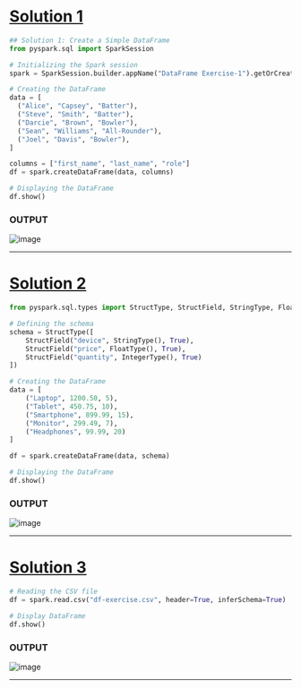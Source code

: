 # [Solution 1]()
```python
## Solution 1: Create a Simple DataFrame
from pyspark.sql import SparkSession

# Initializing the Spark session
spark = SparkSession.builder.appName("DataFrame Exercise-1").getOrCreate()

# Creating the DataFrame
data = [
  ("Alice", "Capsey", "Batter"),
  ("Steve", "Smith", "Batter"),
  ("Darcie", "Brown", "Bowler"),
  ("Sean", "Williams", "All-Rounder"),
  ("Joel", "Davis", "Bowler"),
]

columns = ["first_name", "last_name", "role"]
df = spark.createDataFrame(data, columns)

# Displaying the DataFrame
df.show()
```

### OUTPUT
![image](https://github.com/user-attachments/assets/fe32fea5-11fc-41e8-8e55-bf8347908079)

---

# [Solution 2]()
```python
from pyspark.sql.types import StructType, StructField, StringType, FloatType, IntegerType

# Defining the schema
schema = StructType([
    StructField("device", StringType(), True),
    StructField("price", FloatType(), True),
    StructField("quantity", IntegerType(), True)
])

# Creating the DataFrame
data = [
    ("Laptop", 1200.50, 5),
    ("Tablet", 450.75, 10),
    ("Smartphone", 899.99, 15),
    ("Monitor", 299.49, 7),
    ("Headphones", 99.99, 20)
]

df = spark.createDataFrame(data, schema)

# Displaying the DataFrame
df.show()
```

### OUTPUT
![image](https://github.com/user-attachments/assets/a9934ade-90a8-40a1-a30e-d3ee9b608377)

---

# [Solution 3]()
```python
# Reading the CSV file
df = spark.read.csv("df-exercise.csv", header=True, inferSchema=True)

# Display DataFrame
df.show()

```
### OUTPUT
![image](https://github.com/user-attachments/assets/1b8f2cec-e901-4442-939b-2d8ec85c8850)

---

